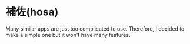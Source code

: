 # 補佐(hosa)
Many similar apps are just too complicated to use. Therefore, I decided to make a simple one but it won't have many features.
